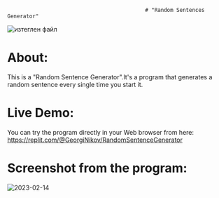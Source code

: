                                                 # "Random Sentences Generator"

![изтеглен файл](https://user-images.githubusercontent.com/122818055/218770556-e333fda2-d567-47e3-a7c0-78c724d74ea9.png)

# About:
This is a "Random Sentence Generator".It's a program that generates a random sentence every single time you start it.
# Live Demo:
You can try the program directly in your Web browser from here:
https://replit.com/@GeorgiNikov/RandomSentenceGenerator 

# Screenshot from the program:

![2023-02-14](https://user-images.githubusercontent.com/122818055/218769165-afed4d73-c051-413f-9508-cea1840d0b5c.png)

